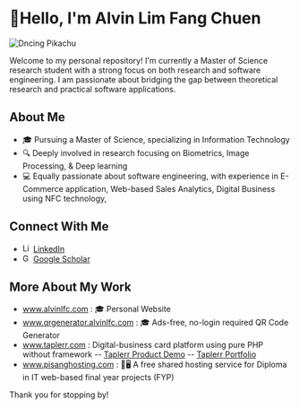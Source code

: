 #  👋Hello, I'm Alvin Lim Fang Chuen
![Dncing Pikachu](https://alvinlfc.com/image/pikachu.gif)

Welcome to my personal repository! I'm currently a Master of Science research student with a strong focus on both research and software engineering. I am passionate about bridging the gap between theoretical research and practical software applications.

## About Me

- 🎓 Pursuing a Master of Science, specializing in Information Technology
- 🔍 Deeply involved in research focusing on Biometrics, Image Processing, & Deep learning
- 💻 Equally passionate about software engineering, with experience in E-Commerce application, Web-based Sales Analytics, Digital Business using NFC technology, 


## Connect With Me

- <img src="https://upload.wikimedia.org/wikipedia/commons/thumb/8/81/LinkedIn_icon.svg/2048px-LinkedIn_icon.svg.png" width="15" height="15" alt="LinkedIn Logo">  [LinkedIn](https://www.linkedin.com/in/alvin-lim-fang-chuen/)
- <img src="https://upload.wikimedia.org/wikipedia/commons/thumb/c/c7/Google_Scholar_logo.svg/2048px-Google_Scholar_logo.svg.png" width="15" height="15" alt="Google Scholar Logo"> [Google Scholar](https://scholar.google.com/citations?user=HPcSi-0AAAAJ&hl=en)

## More About My Work

- <a href="https://www.alvinlfc.com" target="_blank">www.alvinlfc.com</a> : 🎓  Personal Website
- <a href="https://www.qrgenerator.alvinlfc.com" target="_blank">www.qrgenerator.alvinlfc.com</a> : 🎓  Ads-free, no-login required QR Code Generator
- <a href="https://www.taplerr.com" target="_blank">www.taplerr.com</a> : Digital-business card platform using pure PHP without framework
-- <a href="https://www.youtube.com/shorts/x457xs1MIOg?feature=share" target="_blank">Taplerr Product Demo</a>  -- <a href="https://alvinlfc.com/portfolio/taplerr/" target="_blank">Taplerr Portfolio</a>
- <a href="https://www.pisanghosting.com" target="_blank">www.pisanghosting.com</a> : 🍌🖥️ A free shared hosting service for Diploma in IT web-based final year projects (FYP)

Thank you for stopping by!
